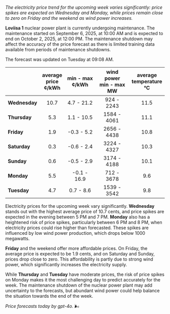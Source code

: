 *The electricity price trend for the upcoming week varies significantly: price spikes are expected on Wednesday and Monday, while prices remain close to zero on Friday and the weekend as wind power increases.*

**Loviisa 1** nuclear power plant is currently undergoing maintenance. The maintenance started on September 6, 2025, at 10:00 AM and is expected to end on October 2, 2025, at 12:00 PM. The maintenance shutdown may affect the accuracy of the price forecast as there is limited training data available from periods of maintenance shutdowns.

The forecast was updated on Tuesday at 09:08 AM.

|              | average<br>price<br>¢/kWh | min - max<br>¢/kWh | wind power<br>min - max<br>MW | average<br>temperature<br>°C |
|:-------------|:----------------:|:----------------:|:-------------:|:-------------:|
| **Wednesday** | 10.7 | 4.7 - 21.2 | 924 - 2243 | 11.5 |
| **Thursday**  | 5.3  | 1.1 - 10.5 | 1584 - 4061 | 11.1 |
| **Friday**    | 1.9  | -0.3 - 5.2 | 2656 - 4438 | 10.8 |
| **Saturday**  | 0.3  | -0.6 - 2.4 | 3224 - 4327 | 10.3 |
| **Sunday**    | 0.6  | -0.5 - 2.9 | 3174 - 4188 | 10.1 |
| **Monday**    | 5.5  | -0.1 - 16.9 | 712 - 3678 | 9.6 |
| **Tuesday**   | 4.7  | 0.7 - 8.6 | 1539 - 3542 | 9.8 |

Electricity prices for the upcoming week vary significantly. **Wednesday** stands out with the highest average price of 10.7 cents, and price spikes are expected in the evening between 5 PM and 7 PM. **Monday** also has a heightened risk of price spikes, particularly between 6 PM and 8 PM, when electricity prices could rise higher than forecasted. These spikes are influenced by low wind power production, which drops below 1000 megawatts.

**Friday** and the weekend offer more affordable prices. On Friday, the average price is expected to be 1.9 cents, and on Saturday and Sunday, prices drop close to zero. This affordability is partly due to strong wind power, which significantly increases the electricity supply.

While **Thursday** and **Tuesday** have moderate prices, the risk of price spikes on Monday makes it the most challenging day to predict accurately for the week. The maintenance shutdown of the nuclear power plant may add uncertainty to the forecasts, but abundant wind power could help balance the situation towards the end of the week.

*Price forecasts today by gpt-4o.* 🌬️
